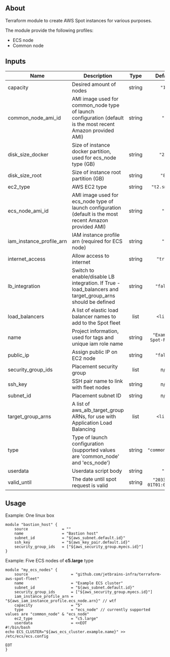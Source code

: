 ## About

Terraform module to create AWS Spot instances for various purposes. 

The module provide the following profiles:

* ECS node
* Common node

## Inputs

| Name | Description | Type | Default | Required |
|------|-------------|:----:|:-----:|:-----:|
| capacity | Desired amount of nodes | string | `"1"` | no |
| common\_node\_ami\_id | AMI image used for common_node type of launch configuration (default is the most recent Amazon provided AMI) | string | `""` | no |
| disk\_size\_docker | Size of instance docker partition, used for ecs_node type (GB) | string | `"25"` | no |
| disk\_size\_root | Size of instance root partition (GB) | string | `"8"` | no |
| ec2\_type | AWS EC2 type | string | `"t2.small"` | no |
| ecs\_node\_ami\_id | AMI image used for ecs_node type of launch configuration (default is the most recent Amazon provided AMI) | string | `""` | no |
| iam\_instance\_profile\_arn | IAM instance profile arn (required for ECS node) | string | `""` | no |
| internet\_access | Allow access to internet | string | `"true"` | no |
| lb\_integration | Switch to enable/disable LB integration. If True - load_balancers and target_group_arns should be defined | string | `"false"` | no |
| load\_balancers | A list of elastic load balancer names to add to the Spot fleet | list | `<list>` | no |
| name | Project information, used for tags and unique iam role name | string | `"Example-Spot-Fleet"` | no |
| public\_ip | Assign public IP on EC2 node | string | `"false"` | no |
| security\_group\_ids | Placement security group | list | n/a | yes |
| ssh\_key | SSH pair name to link with fleet nodes | string | n/a | yes |
| subnet\_id | Placement subnet ID | string | n/a | yes |
| target\_group\_arns | A list of aws_alb_target_group ARNs, for use with Application Load Balancing | list | `<list>` | no |
| type | Type of launch configuration (supported values are 'common_node' and 'ecs_node') | string | `"common_node"` | no |
| userdata | Userdata script body | string | `""` | no |
| valid\_until | The date until spot request is valid | string | `"2033-01-01T01:00:00Z"` | no |

## Usage

Example: One linux box 
```
module "bastion_host" {
    source               = ""
    name                 = "Bastion host"
    subnet_id            = "${aws_subnet.default.id}"
    ssh_key              = "${aws_key_pair.default.id}"
    security_group_ids   = ["${aws_security_group.myecs.id}"]
}
```

Example: Five ECS nodes of __c5.large__ type
```
module "my_ecs_nodes" {
    source                   = "github.com/jetbrains-infra/terraform-aws-spot-fleet"
    name                     = "Example ECS cluster"
    subnet_id                = "${aws_subnet.default.id}"
    security_group_ids       = ["${aws_security_group.myecs.id}"]
    iam_instance_profile_arn = "${aws_iam_instance_profile.ecs_node.arn}" // wtf
    capacity                 = "5"
    type                     = "ecs_node" // currently supported values are "common_node" & "ecs_node"
    ec2_type                 = "c5.large"
    userdata                 = <<EOT
#!/bin/bash
echo ECS_CLUSTER="${aws_ecs_cluster.example.name}" >> /etc/ecs/ecs.config

EOT
}
```